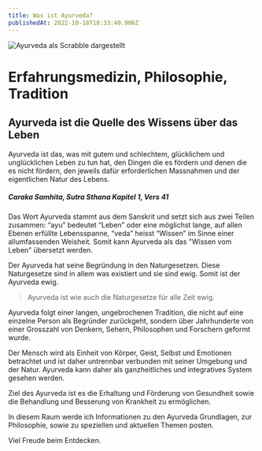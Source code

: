 ```yaml
---
title: Was ist Ayurveda?
publishedAt: 2022-10-18T18:33:40.906Z
---
```

![Ayurveda als Scrabble dargestellt](/images/1_ayurveda.webp "Ayurveda")

# Erfahrungsmedizin, Philosophie, Tradition

## Ayurveda ist die Quelle des Wissens über das Leben

Ayurveda ist das, was mit gutem und schlechtem, glücklichem und unglücklichen Leben zu tun hat, den Dingen die es fördern und denen die es nicht fördern, den jeweils dafür erforderlichen Massnahmen und der eigentlichen Natur des Lebens. 

##### ***Caraka Samhita, Sutra Sthana Kapitel 1, Vers 41***

Das Wort Ayurveda stammt aus dem Sanskrit und setzt sich aus zwei Teilen zusammen: “ayu” bedeutet “Leben” oder eine möglichst lange, auf allen Ebenen erfüllte Lebensspanne, “veda” heisst “Wissen” im Sinne einer allumfassenden Weisheit. Somit kann Ayurveda als das "Wissen vom Leben" übersetzt werden. 

Der Ayurveda hat seine Begründung in den Naturgesetzen. Diese Naturgesetze sind in allem was existiert und sie sind ewig. Somit ist der Ayurveda ewig.

> Ayurveda ist wie auch die Naturgesetze für alle Zeit ewig.

Ayurveda folgt einer langen, ungebrochenen Tradition, die nicht auf eine einzelne Person als Begründer zurückgeht, sondern über Jahrhunderte von einer Grosszahl von Denkern, Sehern, Philosophen und Forschern geformt wurde.

Der Mensch wird als Einheit von Körper, Geist, Selbst und Emotionen betrachtet und ist daher untrennbar verbunden mit seiner Umgebung und der Natur. Ayurveda kann daher als ganzheitliches und integratives System gesehen werden.

Ziel des Ayurveda ist es die Erhaltung und Förderung von Gesundheit sowie die Behandlung und Besserung von Krankheit zu ermöglichen.

In diesem Raum werde ich Informationen zu den Ayurveda Grundlagen, zur Philosophie, sowie zu speziellen und aktuellen Themen posten. 

Viel Freude beim Entdecken.